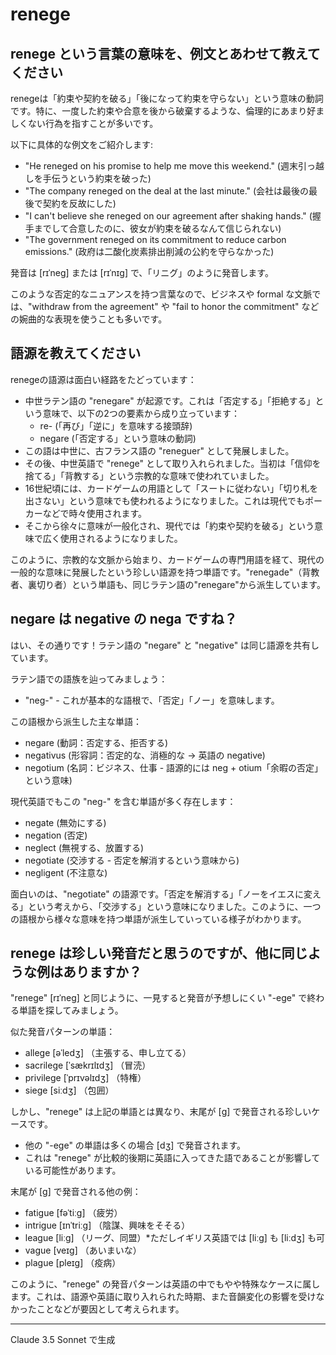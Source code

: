 # renege

## renege という言葉の意味を、例文とあわせて教えてください

renegeは「約束や契約を破る」「後になって約束を守らない」という意味の動詞です。特に、一度した約束や合意を後から破棄するような、倫理的にあまり好ましくない行為を指すことが多いです。

以下に具体的な例文をご紹介します:

 * "He reneged on his promise to help me move this weekend." (週末引っ越しを手伝うという約束を破った)
 * "The company reneged on the deal at the last minute." (会社は最後の最後で契約を反故にした)
 * "I can't believe she reneged on our agreement after shaking hands." (握手までして合意したのに、彼女が約束を破るなんて信じられない)
 * "The government reneged on its commitment to reduce carbon emissions." (政府は二酸化炭素排出削減の公約を守らなかった)

発音は [rɪˈneɡ] または [rɪˈnɪɡ] で、「リニグ」のように発音します。

このような否定的なニュアンスを持つ言葉なので、ビジネスや formal な文脈では、"withdraw from the agreement" や "fail to honor the commitment" などの婉曲的な表現を使うことも多いです。

## 語源を教えてください

renegeの語源は面白い経路をたどっています：

 * 中世ラテン語の "renegare" が起源です。これは「否定する」「拒絶する」という意味で、以下の2つの要素から成り立っています：
   * re- (「再び」「逆に」を意味する接頭辞)
   * negare (「否定する」という意味の動詞)
 * この語は中世に、古フランス語の "reneguer" として発展しました。
 * その後、中世英語で "renege" として取り入れられました。当初は「信仰を捨てる」「背教する」という宗教的な意味で使われていました。
 * 16世紀頃には、カードゲームの用語として「スートに従わない」「切り札を出さない」という意味でも使われるようになりました。これは現代でもポーカーなどで時々使用されます。
 * そこから徐々に意味が一般化され、現代では「約束や契約を破る」という意味で広く使用されるようになりました。

このように、宗教的な文脈から始まり、カードゲームの専門用語を経て、現代の一般的な意味に発展したという珍しい語源を持つ単語です。"renegade"（背教者、裏切り者）という単語も、同じラテン語の"renegare"から派生しています。

## negare は negative の nega ですね？

はい、その通りです！ラテン語の "negare" と "negative" は同じ語源を共有しています。

ラテン語での語族を辿ってみましょう：

 * "neg-" - これが基本的な語根で、「否定」「ノー」を意味します。

この語根から派生した主な単語：
 * negare (動詞：否定する、拒否する)
 * negativus (形容詞：否定的な、消極的な → 英語の negative)
 * negotium (名詞：ビジネス、仕事 - 語源的には neg + otium「余暇の否定」という意味)

現代英語でもこの "neg-" を含む単語が多く存在します：

 * negate (無効にする)
 * negation (否定)
 * neglect (無視する、放置する)
 * negotiate (交渉する - 否定を解消するという意味から)
 * negligent (不注意な)

面白いのは、"negotiate" の語源です。「否定を解消する」「ノーをイエスに変える」という考えから、「交渉する」という意味になりました。このように、一つの語根から様々な意味を持つ単語が派生していっている様子がわかります。

## renege は珍しい発音だと思うのですが、他に同じような例はありますか？

"renege" [rɪˈneɡ] と同じように、一見すると発音が予想しにくい "-ege" で終わる単語を探してみましょう。

似た発音パターンの単語：

 * allege [əˈledʒ] （主張する、申し立てる）
 * sacrilege [ˈsækrɪlɪdʒ] （冒涜）
 * privilege [ˈprɪvəlɪdʒ] （特権）
 * siege [siːdʒ] （包囲）
 
しかし、"renege" は上記の単語とは異なり、末尾が [g] で発音される珍しいケースです。
 
 * 他の "-ege" の単語は多くの場合 [dʒ] で発音されます。
 * これは "renege" が比較的後期に英語に入ってきた語であることが影響している可能性があります。
 
末尾が [g] で発音される他の例：

 * fatigue [fəˈtiːg] （疲労）
 * intrigue [ɪnˈtriːg] （陰謀、興味をそそる）
 * league [liːg] （リーグ、同盟）*ただしイギリス英語では [liːɡ] も [liːdʒ] も可
 * vague [veɪg] （あいまいな）
 * plague [pleɪg] （疫病）

このように、"renege" の発音パターンは英語の中でもやや特殊なケースに属します。これは、語源や英語に取り入れられた時期、また音韻変化の影響を受けなかったことなどが要因として考えられます。


---
Claude 3.5 Sonnet で生成
